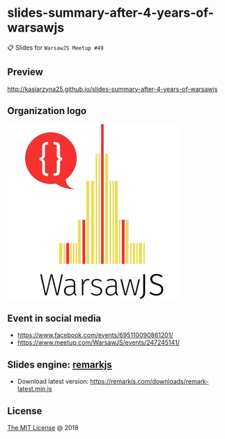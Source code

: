 # slides-summary-after-4-years-of-warsawjs

:clipboard: Slides for `WarsawJS Meetup #49`

## Preview

<http://kasiarzyna25.github.io/slides-summary-after-4-years-of-warsawjs>

## Organization logo

![](./images/warsawjs/logo-white-400x400.jpg)

## Event in social media

* https://www.facebook.com/events/695110090861201/
* https://www.meetup.com/WarsawJS/events/247245141/

## Slides engine: [remarkjs](http://remarkjs.com)

* Download latest version: <https://remarkjs.com/downloads/remark-latest.min.js>

## License

[The MIT License](http://piecioshka.mit-license.org) @ 2018
